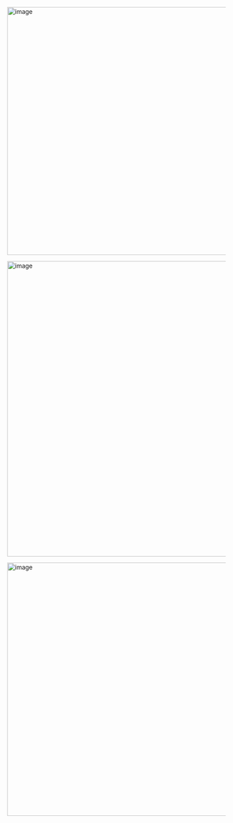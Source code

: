 
<img width="1220" height="571" alt="image" src="https://github.com/user-attachments/assets/9f7765b8-56d3-4a35-98be-c4c7bd6b176b" />   <br/>

<img width="983" height="680" alt="image" src="https://github.com/user-attachments/assets/e8dcb648-1be6-4915-8460-6fc1612257e3" /> <br/>

<img width="1007" height="583" alt="image" src="https://github.com/user-attachments/assets/91409ccf-5dd4-4b2b-9003-8a86fa787823" />   <br/>




